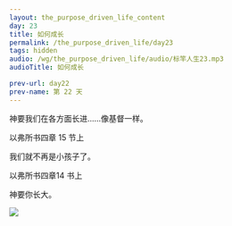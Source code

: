```yaml
---
layout: the_purpose_driven_life_content
day: 23
title: 如何成长
permalink: /the_purpose_driven_life/day23
tags: hidden
audio: /wg/the_purpose_driven_life/audio/标竿人生23.mp3
audioTitle: 如何成长

prev-url: day22
prev-name: 第 22 天
---
```


<div class="center script poem">
<p>神要我们在各方面长进……像基督一样。</p>
<p class="sp-verse">以弗所书四章 15 节上</p>
</div>
<div class="center script poem">
<p>我们就不再是小孩子了。</p>
<p class="sp-verse">以弗所书四章14 书上</p>
</div>
<p class="first">神要你长大。</p>

<div class="article-img-wrapper">
  <img src="https://typora-1259024198.cos.ap-beijing.myqcloud.com/wg/the_purpose_driven_life/image/day23_card.jpg">
</div>